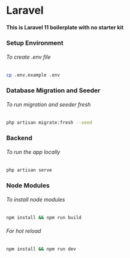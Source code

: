 # Laravel

#### This is Laravel 11 boilerplate with no starter kit

### Setup Environment

###### To create .env file

```bash
cp .env.example .env
```

### Database Migration and Seeder

###### To run migration and seeder fresh

```bash
php artisan migrate:fresh --seed
```

### Backend

###### To run the app locally

```bash
php artisan serve
```

### Node Modules

###### To install node modules

```bash
npm install && npm run build
```

###### For hot reload

```bash
npm install && npm run dev
```
